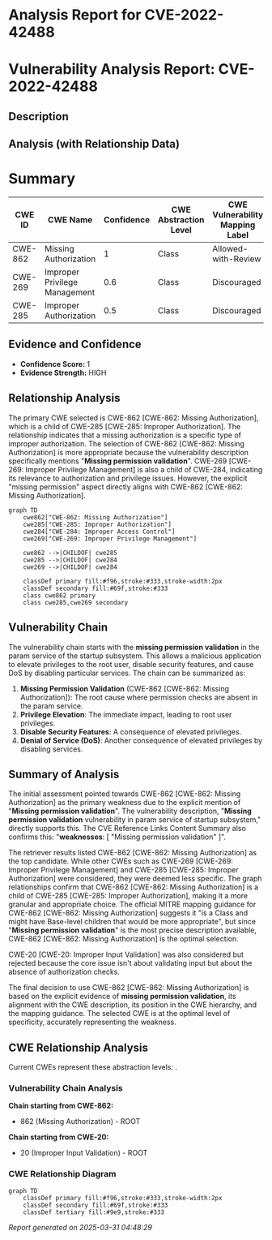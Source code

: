 # Analysis Report for CVE-2022-42488

# Vulnerability Analysis Report: CVE-2022-42488

## Description



## Analysis (with Relationship Data)

# Summary
| CWE ID | CWE Name | Confidence | CWE Abstraction Level | CWE Vulnerability Mapping Label | CWE-Vulnerability Mapping Notes |
|---|---|---|---|---|---|
| CWE-862 | Missing Authorization | 1 | Class | Allowed-with-Review | Primary CWE |
| CWE-269 | Improper Privilege Management | 0.6 | Class | Discouraged | Secondary Candidate |
| CWE-285 | Improper Authorization | 0.5 | Class | Discouraged | Secondary Candidate |

## Evidence and Confidence

*   **Confidence Score:** 1
*   **Evidence Strength:** HIGH

## Relationship Analysis
The primary CWE selected is CWE-862 [CWE-862: Missing Authorization], which is a child of CWE-285 [CWE-285: Improper Authorization]. The relationship indicates that a missing authorization is a specific type of improper authorization. The selection of CWE-862 [CWE-862: Missing Authorization] is more appropriate because the vulnerability description specifically mentions "**Missing permission validation**". CWE-269 [CWE-269: Improper Privilege Management] is also a child of CWE-284, indicating its relevance to authorization and privilege issues. However, the explicit "missing permission" aspect directly aligns with CWE-862 [CWE-862: Missing Authorization].

```mermaid
graph TD
    cwe862["CWE-862: Missing Authorization"]
    cwe285["CWE-285: Improper Authorization"]
    cwe284["CWE-284: Improper Access Control"]
    cwe269["CWE-269: Improper Privilege Management"]
    
    cwe862 -->|CHILDOF| cwe285
    cwe285 -->|CHILDOF| cwe284
    cwe269 -->|CHILDOF| cwe284
    
    classDef primary fill:#f96,stroke:#333,stroke-width:2px
    classDef secondary fill:#69f,stroke:#333
    class cwe862 primary
    class cwe285,cwe269 secondary
```

## Vulnerability Chain
The vulnerability chain starts with the **missing permission validation** in the param service of the startup subsystem. This allows a malicious application to elevate privileges to the root user, disable security features, and cause DoS by disabling particular services. The chain can be summarized as:
1.  **Missing Permission Validation** (CWE-862 [CWE-862: Missing Authorization]): The root cause where permission checks are absent in the param service.
2.  **Privilege Elevation**: The immediate impact, leading to root user privileges.
3.  **Disable Security Features**: A consequence of elevated privileges.
4.  **Denial of Service (DoS)**: Another consequence of elevated privileges by disabling services.

## Summary of Analysis
The initial assessment pointed towards CWE-862 [CWE-862: Missing Authorization] as the primary weakness due to the explicit mention of "**Missing permission validation**". The vulnerability description, "**Missing permission validation** vulnerability in param service of startup subsystem," directly supports this. The CVE Reference Links Content Summary also confirms this: "**weaknesses**: [ "Missing permission validation" ]".

The retriever results listed CWE-862 [CWE-862: Missing Authorization] as the top candidate. While other CWEs such as CWE-269 [CWE-269: Improper Privilege Management] and CWE-285 [CWE-285: Improper Authorization] were considered, they were deemed less specific. The graph relationships confirm that CWE-862 [CWE-862: Missing Authorization] is a child of CWE-285 [CWE-285: Improper Authorization], making it a more granular and appropriate choice. The official MITRE mapping guidance for CWE-862 [CWE-862: Missing Authorization] suggests it "is a Class and might have Base-level children that would be more appropriate", but since "**Missing permission validation**" is the most precise description available, CWE-862 [CWE-862: Missing Authorization] is the optimal selection.

CWE-20 [CWE-20: Improper Input Validation] was also considered but rejected because the core issue isn't about validating input but about the absence of authorization checks.

The final decision to use CWE-862 [CWE-862: Missing Authorization] is based on the explicit evidence of **missing permission validation**, its alignment with the CWE description, its position in the CWE hierarchy, and the mapping guidance. The selected CWE is at the optimal level of specificity, accurately representing the weakness.


## CWE Relationship Analysis

Current CWEs represent these abstraction levels: .


### Vulnerability Chain Analysis

**Chain starting from CWE-862:**
- 862 (Missing Authorization) - ROOT


**Chain starting from CWE-20:**
- 20 (Improper Input Validation) - ROOT



### CWE Relationship Diagram

```mermaid
graph TD
    classDef primary fill:#f96,stroke:#333,stroke-width:2px
    classDef secondary fill:#69f,stroke:#333
    classDef tertiary fill:#9e9,stroke:#333
```



*Report generated on 2025-03-31 04:48:29*
